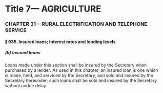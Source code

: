 
# Title 7— AGRICULTURE
### CHAPTER 31— RURAL ELECTRIFICATION AND TELEPHONE SERVICE
#### § 935. Insured loans; interest rates and lending levels
##### (b) Insured loans

Loans made under this section shall be insured by the Secretary when purchased by a lender. As used in this chapter, an insured loan is one which is made, held, and serviced by the Secretary, and sold and insured by the Secretary hereunder; such loans shall be sold and insured by the Secretary without undue delay.
